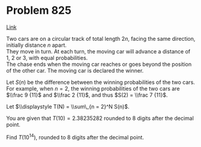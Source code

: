 # Problem 825

[Link](https://projecteuler.net/problem=825)

Two cars are on a circular track of total length $2n$, facing the same direction, initially distance $n$ apart.  
They move in turn. At each turn, the moving car will advance a distance of $1$, $2$ or $3$, with equal probabilities.  
The chase ends when the moving car reaches or goes beyond the position of the other car. The moving car is declared the winner.

Let $S(n)$ be the difference between the winning probabilities of the two cars.  
For example, when $n = 2$, the winning probabilities of the two cars are $\\frac 9 {11}$ and $\\frac 2 {11}$, and thus $S(2) = \\frac 7 {11}$.

Let $\\displaystyle T(N) = \\sum\_{n = 2}^N S(n)$.

You are given that $T(10) = 2.38235282$ rounded to 8 digits after the decimal point.

Find $T(10^{14})$, rounded to 8 digits after the decimal point.
